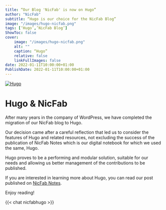```yaml
---
title: “Our Blog 'NicFab' is now on Hugo” 
author: "NicFab"
subtitle: “Hugo is our choice for the NicFab Blog”
image: "/images/hugo-nicfab.png"
tags: [‘Hugo’,’NicFab Blog’]
ShowToc: false
cover:
    image: "/images/hugo-nicfab.png"
    alt: ""
    caption: “Hugo”
    relative: false 
    linkFullImages: false
date: 2022-01-11T10:00:00+01:00
PublishDate: 2022-01-11T10:00:00+01:00
---
```



[![Hugo](/images/hugo-nicfab.png#center)](https://https://gohugo.io)

# Hugo & NicFab
After many years in the company of WordPress, we have completed the migration of our NicFab blog to Hugo.

Our decision came after a careful reflection that led us to consider the features of Hugo and related resources, not excluding the success of the publication of NicFab Notes which is our digital notebook for which we used the same, Hugo.

Hugo proves to be a performing and modular solution, suitable for our needs and allowing us better management of the contributions to be published.

If you are interested in learning more about Hugo, you can read our post published on [NicFab Notes](https://notes.nicfab.it/it/it/posts/hugo/hugo/).

Enjoy reading!

{{< chat nicfabhugo >}}





